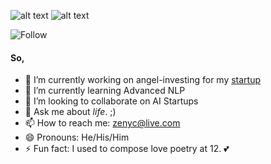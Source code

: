 ![alt text](https://github.com/zenyc/zenyc/blob/master/hithere.gif "hi")
![alt text](https://github.com/zenyc/zenyc/blob/master/typing.gif "hi")

![Follow](https://img.shields.io/github/followers/zenyc?label=Followers&style=social)

#### So,

- 🔭 I’m currently working on angel-investing for my [startup](http://visionary.ml)
- 🌱 I’m currently learning Advanced NLP
- 👯 I’m looking to collaborate on AI Startups
- 💬 Ask me about _life_. ;)
- 📫 How to reach me: zenyc@live.com
- 😄 Pronouns: He/His/Him
- ⚡ Fun fact: I used to compose love poetry at 12. 💕
